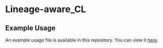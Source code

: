 # Lineage-aware_CL

## Example Usage

An example usage file is available in this repository. You can view it [here](https://github.com/SZ-yang/Lineage-aware_CL/blob/main/example_usage.ipynb).

